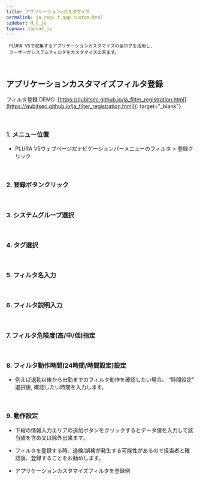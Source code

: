 ```yaml
---
title: アプリケーション>カスタマイズ
permalink: ja_regi_f_app_custom.html
sidebar: M_C_ja
topnav: topnav_ja
---
```



     PLURA V5で収集するアプリケーションカスタマイズの全ログを活用し、
     ユーザーがシステムフィルタをカスタマイズ出来ます。

<br />

## アプリケーションカスタマイズフィルタ登録

<!-- [![image](/docs/images/Manual/common/regi/custom/1.png){: width="800" }](/docs/images/Manual/common/regi/custom/1.png){: target="_blank"}-->

フィルタ登録 DEMO :[https://qubitsec.github.io/ja_filter_registration.html](https://qubitsec.github.io/ja_filter_registration.html){: target="_blank"}

<br />

### 1. メニュー位置
- PLURA V5ウェブページ左ナビゲーションバーメニューのフィルタ > 登録クリック 
<!-- [![image](/docs/images/Manual/common/regi/custom/2.png)](/docs/images/Manual/common/regi/custom/2.png){: target="_blank"}-->

<br />

### 2. 登録ボタンクリック
<!-- [![image](/docs/images/Manual/common/regi/custom/3.png){: width="800" }](/docs/images/Manual/common/regi/custom/3.png){: target="_blank"}-->

<br />

### 3. システムグループ選択

<br />

### 4. タグ選択
<!-- [![image](/docs/images/Manual/common/regi/custom/4.png){: width="800" }](/docs/images/Manual/common/regi/custom/4.png){: target="_blank"}-->

<br />

### 5. フィルタ名入力

<br />

### 6. フィルタ説明入力

<br />

### 7. フィルタ危険度(高/中/低)指定

<br />

### 8. フィルタ動作時間(24時間/時間設定)設定
<!-- [![image](/docs/images/Manual/common/regi/custom/5.png){: width="800" }](/docs/images/Manual/common/regi/custom/5.png){: target="_blank"}-->

- 例えば退勤以後から出勤までのフィルタ動作を確認したい場合、 “時間設定” 選択後, 確認したい時間を入力します。

<br />

### 9. 動作設定

- 下段の情報入力エリアの追加ボタンをクリックするとデータ値を入力して該当値を含め又は除外出来ます。

- フィルタを登録する時、過検/誤検が発生する可能性があるので担当者と確認後、登録することをお勧めします。

- アプリケーションカスタマイズフィルタを登録例

<!-- [![image](/docs/images/Manual/common/regi/custom/6.png){: width="800" }](/docs/images/Manual/common/regi/custom/6.png){: target="_blank"}-->

